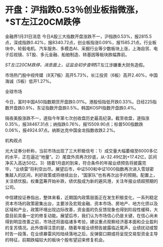 # 开盘：沪指跌0.53％创业板指微涨，*ST左江20CM跌停

金融界1月31日消息
今日A股三大指数开盘涨跌不一，沪指跌0.53%，报2815.5点，深成指跌0.42%，报8340.72点，创业板指涨0.09%，报1585.21点。行业板块中，轮毂电机、汽车服务、多模态AI、采掘行业等少数板块上涨，上海自贸、电子后视镜、ST股、多元金融、船舶制造、转基因等板块跌幅靠前。

*ST左江20CM跌停，消息面上，证监会初步查明*ST左江涉嫌重大财务造假。

市场热门股中视传媒（8天7板）高开5.73%，长江投资（6板）高开2.40%，中国海诚（5板）低开1.27%。

全球市场

今日，富时中国A50指数期货开盘跌0.01%。港股恒指低开跌0.33%。日经225指数开盘跌0.9%，东证指数开盘跌0.5%。韩国KOSPI指数开盘跌0.4%。

隔夜美股涨跌不一，道指今年第七次创收盘历史最高纪录。截至收盘，道指涨0.35%，报38467.31点；纳指跌0.76%，报15509.90点；标普500指数跌0.06%，报4924.97点。纳斯达克中国金龙指数收跌2.2%。

机构观点

光大证券分析称，当前市场出现了三大积极信号：1）成交量大幅萎缩至6000多亿的水平，正在逼近“地量”。2）尾盘外资再次抄底，从-32.49亿到+17.42亿，区间净买入高达50亿。3）随着1月底的到来，符合条件的年报业绩预告将披露完毕，“业绩雷”将利空出尽。展望后市，中证500和中证1000指数再次进入雪球密集敲入的区间，利好政策或将继续出台，“国家队”也有再次出手的预期。配置上，关注绩优股。权重蓝筹开始补跌，绩优股成为新的避风港，关注年报业绩超预期的公司。

中信建投证券指出，整体来看，近期国内政策层面正在发生积极变化，一系列稳定资本市场的政策密集出台，主要涉及宏观金融、资本市场、房地产、地方化债以及区域和产业，政策环境出现边际改善，资金面的负反馈现象也得到阶段性缓释，大盘目前具备一定的修复动能。展望后市，我们认为市场信心仍是关键，在信心尚未得到明显改善之前，市场还将面临诸多考验，建议重点观察经济基本面和企业盈利的复苏情况。此外值得注意的是，随着年报业绩预告披露临近尾声，业绩扰动或暂时告一段落，在业绩暴雷风险陆续落地之后，反弹窗口期或将呈现交易型资金主导的特征，前期跌幅较大的板块个股有望迎来修复机会。


